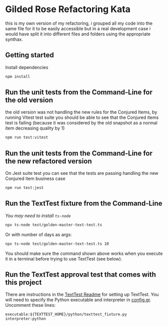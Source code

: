 # Gilded Rose Refactoring Kata

this is my own version of my refactoring, i grouped all my code into the same file for it to be easily accessible but in a real development case i would have split it into different files and folders using the appropriate synthax.

## Getting started

Install dependencies

```sh
npm install
```

## Run the unit tests from the Command-Line for the old version

the old version was not handling the new rules for the Conjured Items, by running Vitest test suite you should be able to see that the Conjured items test is failing (because it was considered by the old snapshot as a normal item decreasing quality by 1)

```sh
npm run test:vitest
```

## Run the unit tests from the Command-Line for the new refactored version

On Jest suite test you can see that the tests are passing handling the new Conjured item business case

```sh
npm run test:jest
```

## Run the TextTest fixture from the Command-Line

_You may need to install `ts-node`_

```sh
npx ts-node test/golden-master-text-test.ts
```

Or with number of days as args:

```sh
npx ts-node test/golden-master-text-test.ts 10
```

You should make sure the command shown above works when you execute it in a terminal before trying to use TextTest (see below).

## Run the TextTest approval test that comes with this project

There are instructions in the [TextTest Readme](../texttests/README.md) for setting up TextTest. You will need to specify the Python executable and interpreter in [config.gr](../texttests/config.gr). Uncomment these lines:

    executable:${TEXTTEST_HOME}/python/texttest_fixture.py
    interpreter:python
